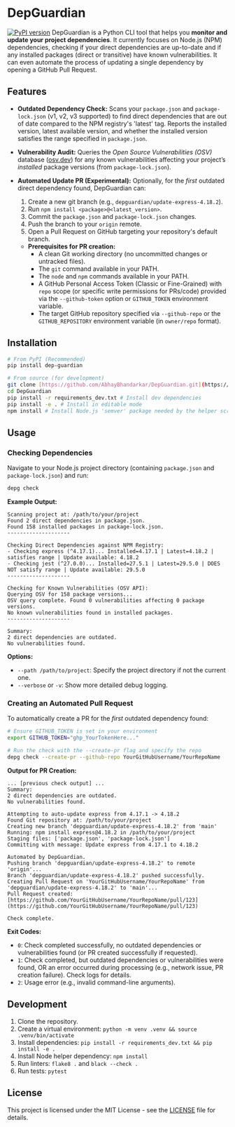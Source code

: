 # DepGuardian

[![PyPI version](https://badge.fury.io/py/dep-guardian.svg)](https://badge.fury.io/py/dep-guardian)
DepGuardian is a Python CLI tool that helps you **monitor and update your project dependencies**. It currently focuses on Node.js (NPM) dependencies, checking if your direct dependencies are up-to-date and if any installed packages (direct or transitive) have known vulnerabilities. It can even automate the process of updating a single dependency by opening a GitHub Pull Request.

## Features

-   **Outdated Dependency Check:** Scans your `package.json` and `package-lock.json` (v1, v2, v3 supported) to find direct dependencies that are out of date compared to the NPM registry's 'latest' tag. Reports the installed version, latest available version, and whether the installed version satisfies the range specified in `package.json`.
-   **Vulnerability Audit:** Queries the *Open Source Vulnerabilities (OSV)* database ([osv.dev](https://osv.dev/)) for any known vulnerabilities affecting your project’s *installed* package versions (from `package-lock.json`).
-   **Automated Update PR (Experimental):** Optionally, for the *first* outdated direct dependency found, DepGuardian can:
    1.  Create a new git branch (e.g., `depguardian/update-express-4.18.2`).
    2.  Run `npm install <package>@<latest_version>`.
    3.  Commit the `package.json` and `package-lock.json` changes.
    4.  Push the branch to your `origin` remote.
    5.  Open a Pull Request on GitHub targeting your repository's default branch.

    * **Prerequisites for PR creation:**
        * A clean Git working directory (no uncommitted changes or untracked files).
        * The `git` command available in your PATH.
        * The `node` and `npm` commands available in your PATH.
        * A GitHub Personal Access Token (Classic or Fine-Grained) with `repo` scope (or specific write permissions for PRs/code) provided via the `--github-token` option or `GITHUB_TOKEN` environment variable.
        * The target GitHub repository specified via `--github-repo` or the `GITHUB_REPOSITORY` environment variable (in `owner/repo` format).

## Installation

```bash
# From PyPI (Recommended)
pip install dep-guardian

# From source (for development)
git clone [https://github.com/AbhayBhandarkar/DepGuardian.git](https://github.com/AbhayBhandarkar/DepGuardian.git)
cd DepGuardian
pip install -r requirements_dev.txt # Install dev dependencies
pip install -e . # Install in editable mode
npm install # Install Node.js 'semver' package needed by the helper script
```

## Usage

### Checking Dependencies

Navigate to your Node.js project directory (containing `package.json` and `package-lock.json`) and run:

```bash
depg check
```

**Example Output:**

```
Scanning project at: /path/to/your/project
Found 2 direct dependencies in package.json.
Found 158 installed packages in package-lock.json.
--------------------

Checking Direct Dependencies against NPM Registry:
- Checking express (^4.17.1)... Installed=4.17.1 | Latest=4.18.2 | satisfies range | Update available: 4.18.2
- Checking jest (^27.0.0)... Installed=27.5.1 | Latest=29.5.0 | DOES NOT satisfy range | Update available: 29.5.0
--------------------

Checking for Known Vulnerabilities (OSV API):
Querying OSV for 158 package versions...
OSV query complete. Found 0 vulnerabilities affecting 0 package versions.
No known vulnerabilities found in installed packages.
--------------------

Summary:
2 direct dependencies are outdated.
No vulnerabilities found.
```

**Options:**

* `--path /path/to/project`: Specify the project directory if not the current one.
* `--verbose` or `-v`: Show more detailed debug logging.

### Creating an Automated Pull Request

To automatically create a PR for the *first* outdated dependency found:

```bash
# Ensure GITHUB_TOKEN is set in your environment
export GITHUB_TOKEN="ghp_YourTokenHere..."

# Run the check with the --create-pr flag and specify the repo
depg check --create-pr --github-repo YourGitHubUsername/YourRepoName
```

**Output for PR Creation:**

```
... [previous check output] ...
Summary:
2 direct dependencies are outdated.
No vulnerabilities found.

Attempting to auto-update express from 4.17.1 -> 4.18.2
Found Git repository at: /path/to/your/project
Creating new branch 'depguardian/update-express-4.18.2' from 'main'
Running: npm install express@4.18.2 in /path/to/your/project
Staging files: ['package.json', 'package-lock.json']
Committing with message: Update express from 4.17.1 to 4.18.2

Automated by DepGuardian.
Pushing branch 'depguardian/update-express-4.18.2' to remote 'origin'...
Branch 'depguardian/update-express-4.18.2' pushed successfully.
Creating Pull Request on 'YourGitHubUsername/YourRepoName' from 'depguardian/update-express-4.18.2' to 'main'...
Pull Request created: [https://github.com/YourGitHubUsername/YourRepoName/pull/123](https://github.com/YourGitHubUsername/YourRepoName/pull/123)

Check complete.
```

**Exit Codes:**

* `0`: Check completed successfully, no outdated dependencies or vulnerabilities found (or PR created successfully if requested).
* `1`: Check completed, but outdated dependencies or vulnerabilities were found, OR an error occurred during processing (e.g., network issue, PR creation failure). Check logs for details.
* `2`: Usage error (e.g., invalid command-line arguments).

## Development

1.  Clone the repository.
2.  Create a virtual environment: `python -m venv .venv && source .venv/bin/activate`
3.  Install dependencies: `pip install -r requirements_dev.txt && pip install -e .`
4.  Install Node helper dependency: `npm install`
5.  Run linters: `flake8 .` and `black --check .`
6.  Run tests: `pytest`

## License

This project is licensed under the MIT License - see the [LICENSE](LICENSE) file for details.